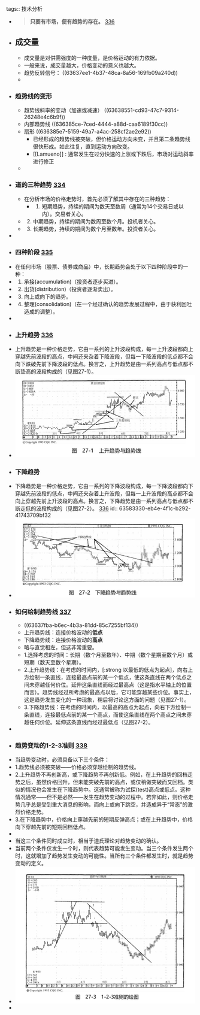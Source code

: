 tags:: 技术分析

- > **只要有市场，便有趋势的存在。** [336](bookxnotepro://opennote/?nb={96a7184a-e3ca-4ba3-8db6-163c562e3c47}&book=ee1ea0d572bb075fb551591723e46383&page=335&x=293&y=172&id=7&uuid=23f1f273255a6e0f1e6910747703349d)
- ## 成交量
	- 成交量是对供需强度的一种度量，是价格运动的有力依据。
	- 一般来说，成交量越大，价格变动的意义也越大。
	- 趋势反转信号：
	  ((63637ee1-4b37-48ca-8a56-169fb09a240d))
	-
- ### 趋势线的变形
	- 趋势线斜率的变动（加速或减速）
	  ((63638551-cd93-47c7-9314-26248e4c6b9f))
	- 内部趋势线
	  ((636385ce-7ced-4444-a88d-caa6189f30cc))
	- 扇形
	  ((636385e7-5159-49a7-a4ac-258cf2ae2e92))
		- 已经形成的趋势线被突破，但价格运动方向未变，并且第二条趋势线很快形成。如此往复，直到运动方向改变。
		- [[Lamueno]] : 通常发生在过分快速的上涨或下跌后，市场对运动斜率进行修正
	-
- ###  道的三种趋势  [334](bookxnotepro://opennote/?nb={96a7184a-e3ca-4ba3-8db6-163c562e3c47}&book=ee1ea0d572bb075fb551591723e46383&page=333&x=300&y=749&id=4&uuid=44a4c8bc9205c99589e88849879c15a8)
	- 在分析市场的价格走势时，首先必须了解其中存在的三种趋势：
		- 1. 短期趋势，持续的期间为数天至数周（通常为14个交易日或以内）。交易者关心。
	- 2. 中期趋势，持续的期间为数周至数个月。投机者关心。
	- 3. 长期趋势，持续的期间为数个月至数年。投资者关心。
-
- ### 四种阶段 [335](bookxnotepro://opennote/?nb={96a7184a-e3ca-4ba3-8db6-163c562e3c47}&book=ee1ea0d572bb075fb551591723e46383&page=334&x=293&y=488&id=6&uuid=9a8e3af9b51135f330269262a1d99603)
- 在任何市场（股票、债券或商品）中，长期趋势会处于以下四种阶段中的一种：
- 1. 承接(accumulation)（投资者逐步买进）。
- 2. 出货(distribution)（投资者逐渐卖出）。
- 3. 向上或向下的趋势。
- 4. 整理(consolidation)（在一个经过确认的趋势发展过程中，由于获利回吐造成的调整）。
-
- ### 上升趋势  [336](bookxnotepro://opennote/?nb={96a7184a-e3ca-4ba3-8db6-163c562e3c47}&book=ee1ea0d572bb075fb551591723e46383&page=335&x=293&y=390&id=8&uuid=90a6ca790b637796b32cbd34d20164c2)
- 上升趋势是一种价格走势，它由一系列的上升波段构成，每一上升波段都向上穿越先前波段的高点，中间还夹杂着下降波段，但每一下降波段的低点都不会向下跌破先前下降波段的低点。换言之，上升趋势是由一系列高点与低点都不断垫高的波段构成的（见图27-1）。
- ![image.png](../assets/image_1666724821100_0.png)
- ### 下降趋势
- 下降趋势是一种价格走势，它由一系列的下降波段构成，每一下降波段都向下穿越先前波段的低点，中间还夹杂着上升波段，但每一上升波段的高点都不会向上穿越先前上升波段的高点。换言之，下降趋势是由一系列高点与低点都不断走低的波段构成的（见图27-2）。 [336](bookxnotepro://opennote/?nb={96a7184a-e3ca-4ba3-8db6-163c562e3c47}&book=ee1ea0d572bb075fb551591723e46383&page=335&x=293&y=692&id=9&uuid=5adbc4a817e4b5325353ca6e0d43d426)
  id:: 63583330-eb4e-4f1c-b292-41743709bf32
- ![image.png](../assets/image_1666724841424_0.png)
- ### 如何绘制趋势线  [337](bookxnotepro://opennote/?nb={96a7184a-e3ca-4ba3-8db6-163c562e3c47}&book=ee1ea0d572bb075fb551591723e46383&page=336&x=293&y=627&id=10&uuid=c4673b4d518ae15d3d4160b4b2b5f4e7)
	- ((63637fba-b6ec-4b3a-81dd-85c7255bf134))
	- 上升趋势线：连接价格波动的**低点**
	- 下降趋势线：连接价格波动的**高点**
	- 略与直觉相左，但这非常重要。
	- 1.选择考虑的时间：长期（数个月至数年）、中期（数个星期至数个月）或短期（数天至数个星期）。
	- 2.上升趋势线：在考虑的时间内，[:strong 以最低的低点为起点]，向右上方绘制一条直线，连接最高点前的某一个低点，使这条直线在两个低点之间未穿越任何价位。延伸这条直线而经过最高点（这是指水平轴上的位置而言）。趋势线经过所考虑的最高点以后，它可能穿越某些价位。事实上，这是趋势发生变化的一种现象，稍后将讨论这方面的问题（见图27-1）。
	- 3.下降趋势线：在考虑的时间内，以最高的高点为起点，向右下方绘制一条直线，连接最低点前的某一个高点，而使这条直线在两个高点之间未穿越任何价位。延伸这条直线而经过最低点（见图27-2）。
-
- ### 趋势变动的1-2-3准则 [338](bookxnotepro://opennote/?nb={96a7184a-e3ca-4ba3-8db6-163c562e3c47}&book=ee1ea0d572bb075fb551591723e46383&page=337&x=296&y=282&id=11&uuid=99f3aa4b17d5f5c62882cc8b552b1017)
- 当趋势变动时，必须具备以下三个条件：
- 1.趋势线必须被突破——价格必须穿越绘制的趋势线。
- 2.上升趋势不再创新高，或下降趋势不再创新低。例如，在上升趋势的回档走势之后，虽然价格回升，但未能突破先前的高点，或仅稍做突破而又回档。类似的情况也会发生在下降趋势中。这通常被称为试探(test)高点或低点。这种情况通常——但不是必然——发生在趋势变动的过程中。若非如此，则价格走势几乎总是受到重大消息的影响，而向上或向下跳空，并造成异于“常态”的激烈价格走势。
- 3.在下降趋势中，价格向上穿越先前的短期反弹高点；或在上升趋势中，价格向下穿越先前的短期回档低点。
-
- 当这三个条件同时成立时，相当于道氏理论对趋势变动的确认。
- 当前两个条件仅发生一个时，则代表趋势可能发生变动。当三个条件发生两个时，这就增加了趋势发生变动的可能性。当所有三个条件都发生时，就是趋势变动的定义。
- ![image.png](../assets/image_1666725117294_0.png)
-